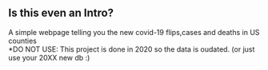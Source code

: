 ## Is this even an Intro? 
A simple webpage telling you the new covid-19 flips,cases and deaths in US counties </br>
*DO NOT USE: This project is done in 2020 so the data is oudated. (or just use your 20XX new db :)

